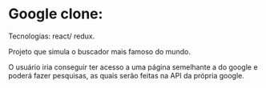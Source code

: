 # Google clone:

Tecnologias: react/ redux.

Projeto que simula o buscador mais famoso do mundo.

O usuário iria conseguir ter acesso a uma página semelhante a do google e poderá fazer pesquisas, as quais serão feitas na API da própria google.
